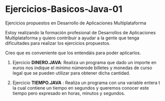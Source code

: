 # Ejercicios-Basicos-Java-01
Ejercicios propuestos en Desarrollo de Aplicaciones Multiplataforma

Estoy realizando la formación profesional de Desarrollos de Aplicaciones Multiplataforma y quiero contribuir a ayudar a la gente que tenga dificultades para realizar los ejercicios propuestos.

Creo que es conveniente que los entendáis para poder aplicarlos.


1) Ejercicio <b>DINERO.JAVA</b>: Realiza un programa que dado un importe en euros nos indique el mínimo númerode billetes y monedas de curso legal que se pueden utilizar para obtener dicha cantidad. 

2) Ejercicio <b>TIEMPO.JAVA</b> : Realiza un programa con una variable entera t la cual contiene un tiempo en segundos y queremos conocer este tiempo pero expresado en horas, minutos y segundos.

